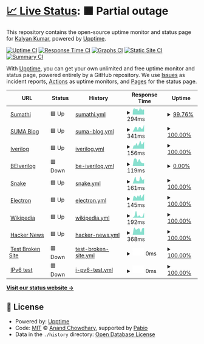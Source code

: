 # [📈 Live Status](https://pkalyankumar1010.github.io/uptime): <!--live status--> **🟧 Partial outage**

This repository contains the open-source uptime monitor and status page for [Kalyan Kumar](https://pkalyankumar1010.github.io/uptime), powered by [Upptime](https://github.com/upptime/upptime).

[![Uptime CI](https://github.com/pkalyankumar1010/uptime/workflows/Uptime%20CI/badge.svg)](https://github.com/pkalyankumar1010/uptime/actions?query=workflow%3A%22Uptime+CI%22)
[![Response Time CI](https://github.com/pkalyankumar1010/uptime/workflows/Response%20Time%20CI/badge.svg)](https://github.com/pkalyankumar1010/uptime/actions?query=workflow%3A%22Response+Time+CI%22)
[![Graphs CI](https://github.com/pkalyankumar1010/uptime/workflows/Graphs%20CI/badge.svg)](https://github.com/pkalyankumar1010/uptime/actions?query=workflow%3A%22Graphs+CI%22)
[![Static Site CI](https://github.com/pkalyankumar1010/uptime/workflows/Static%20Site%20CI/badge.svg)](https://github.com/pkalyankumar1010/uptime/actions?query=workflow%3A%22Static+Site+CI%22)
[![Summary CI](https://github.com/pkalyankumar1010/uptime/workflows/Summary%20CI/badge.svg)](https://github.com/pkalyankumar1010/uptime/actions?query=workflow%3A%22Summary+CI%22)

With [Upptime](https://upptime.js.org), you can get your own unlimited and free uptime monitor and status page, powered entirely by a GitHub repository. We use [Issues](https://github.com/pkalyankumar1010/uptime/issues) as incident reports, [Actions](https://github.com/pkalyankumar1010/uptime/actions) as uptime monitors, and [Pages](https://pkalyankumar1010.github.io/uptime) for the status page.

<!--start: status pages-->
<!-- This summary is generated by Upptime (https://github.com/upptime/upptime) -->
<!-- Do not edit this manually, your changes will be overwritten -->
<!-- prettier-ignore -->
| URL | Status | History | Response Time | Uptime |
| --- | ------ | ------- | ------------- | ------ |
| <img alt="" src="https://icons.duckduckgo.com/ip3/sumathi.dev.ico" height="13"> [Sumathi](https://sumathi.dev) | 🟩 Up | [sumathi.yml](https://github.com/pkalyankumar1010/uptime/commits/HEAD/history/sumathi.yml) | <details><summary><img alt="Response time graph" src="./graphs/sumathi/response-time-week.png" height="20"> 294ms</summary><br><a href="https://pkalyankumar1010.github.io/uptime/history/sumathi"><img alt="Response time 362" src="https://img.shields.io/endpoint?url=https%3A%2F%2Fraw.githubusercontent.com%2Fpkalyankumar1010%2Fuptime%2FHEAD%2Fapi%2Fsumathi%2Fresponse-time.json"></a><br><a href="https://pkalyankumar1010.github.io/uptime/history/sumathi"><img alt="24-hour response time 290" src="https://img.shields.io/endpoint?url=https%3A%2F%2Fraw.githubusercontent.com%2Fpkalyankumar1010%2Fuptime%2FHEAD%2Fapi%2Fsumathi%2Fresponse-time-day.json"></a><br><a href="https://pkalyankumar1010.github.io/uptime/history/sumathi"><img alt="7-day response time 294" src="https://img.shields.io/endpoint?url=https%3A%2F%2Fraw.githubusercontent.com%2Fpkalyankumar1010%2Fuptime%2FHEAD%2Fapi%2Fsumathi%2Fresponse-time-week.json"></a><br><a href="https://pkalyankumar1010.github.io/uptime/history/sumathi"><img alt="30-day response time 482" src="https://img.shields.io/endpoint?url=https%3A%2F%2Fraw.githubusercontent.com%2Fpkalyankumar1010%2Fuptime%2FHEAD%2Fapi%2Fsumathi%2Fresponse-time-month.json"></a><br><a href="https://pkalyankumar1010.github.io/uptime/history/sumathi"><img alt="1-year response time 362" src="https://img.shields.io/endpoint?url=https%3A%2F%2Fraw.githubusercontent.com%2Fpkalyankumar1010%2Fuptime%2FHEAD%2Fapi%2Fsumathi%2Fresponse-time-year.json"></a></details> | <details><summary><a href="https://pkalyankumar1010.github.io/uptime/history/sumathi">99.76%</a></summary><a href="https://pkalyankumar1010.github.io/uptime/history/sumathi"><img alt="All-time uptime 99.50%" src="https://img.shields.io/endpoint?url=https%3A%2F%2Fraw.githubusercontent.com%2Fpkalyankumar1010%2Fuptime%2FHEAD%2Fapi%2Fsumathi%2Fuptime.json"></a><br><a href="https://pkalyankumar1010.github.io/uptime/history/sumathi"><img alt="24-hour uptime 99.43%" src="https://img.shields.io/endpoint?url=https%3A%2F%2Fraw.githubusercontent.com%2Fpkalyankumar1010%2Fuptime%2FHEAD%2Fapi%2Fsumathi%2Fuptime-day.json"></a><br><a href="https://pkalyankumar1010.github.io/uptime/history/sumathi"><img alt="7-day uptime 99.76%" src="https://img.shields.io/endpoint?url=https%3A%2F%2Fraw.githubusercontent.com%2Fpkalyankumar1010%2Fuptime%2FHEAD%2Fapi%2Fsumathi%2Fuptime-week.json"></a><br><a href="https://pkalyankumar1010.github.io/uptime/history/sumathi"><img alt="30-day uptime 99.77%" src="https://img.shields.io/endpoint?url=https%3A%2F%2Fraw.githubusercontent.com%2Fpkalyankumar1010%2Fuptime%2FHEAD%2Fapi%2Fsumathi%2Fuptime-month.json"></a><br><a href="https://pkalyankumar1010.github.io/uptime/history/sumathi"><img alt="1-year uptime 97.47%" src="https://img.shields.io/endpoint?url=https%3A%2F%2Fraw.githubusercontent.com%2Fpkalyankumar1010%2Fuptime%2FHEAD%2Fapi%2Fsumathi%2Fuptime-year.json"></a></details>
| <img alt="" src="https://icons.duckduckgo.com/ip3/blog.sumathi.dev.ico" height="13"> [SUMA Blog](https://blog.sumathi.dev) | 🟩 Up | [suma-blog.yml](https://github.com/pkalyankumar1010/uptime/commits/HEAD/history/suma-blog.yml) | <details><summary><img alt="Response time graph" src="./graphs/suma-blog/response-time-week.png" height="20"> 341ms</summary><br><a href="https://pkalyankumar1010.github.io/uptime/history/suma-blog"><img alt="Response time 627" src="https://img.shields.io/endpoint?url=https%3A%2F%2Fraw.githubusercontent.com%2Fpkalyankumar1010%2Fuptime%2FHEAD%2Fapi%2Fsuma-blog%2Fresponse-time.json"></a><br><a href="https://pkalyankumar1010.github.io/uptime/history/suma-blog"><img alt="24-hour response time 616" src="https://img.shields.io/endpoint?url=https%3A%2F%2Fraw.githubusercontent.com%2Fpkalyankumar1010%2Fuptime%2FHEAD%2Fapi%2Fsuma-blog%2Fresponse-time-day.json"></a><br><a href="https://pkalyankumar1010.github.io/uptime/history/suma-blog"><img alt="7-day response time 341" src="https://img.shields.io/endpoint?url=https%3A%2F%2Fraw.githubusercontent.com%2Fpkalyankumar1010%2Fuptime%2FHEAD%2Fapi%2Fsuma-blog%2Fresponse-time-week.json"></a><br><a href="https://pkalyankumar1010.github.io/uptime/history/suma-blog"><img alt="30-day response time 812" src="https://img.shields.io/endpoint?url=https%3A%2F%2Fraw.githubusercontent.com%2Fpkalyankumar1010%2Fuptime%2FHEAD%2Fapi%2Fsuma-blog%2Fresponse-time-month.json"></a><br><a href="https://pkalyankumar1010.github.io/uptime/history/suma-blog"><img alt="1-year response time 627" src="https://img.shields.io/endpoint?url=https%3A%2F%2Fraw.githubusercontent.com%2Fpkalyankumar1010%2Fuptime%2FHEAD%2Fapi%2Fsuma-blog%2Fresponse-time-year.json"></a></details> | <details><summary><a href="https://pkalyankumar1010.github.io/uptime/history/suma-blog">100.00%</a></summary><a href="https://pkalyankumar1010.github.io/uptime/history/suma-blog"><img alt="All-time uptime 99.95%" src="https://img.shields.io/endpoint?url=https%3A%2F%2Fraw.githubusercontent.com%2Fpkalyankumar1010%2Fuptime%2FHEAD%2Fapi%2Fsuma-blog%2Fuptime.json"></a><br><a href="https://pkalyankumar1010.github.io/uptime/history/suma-blog"><img alt="24-hour uptime 100.00%" src="https://img.shields.io/endpoint?url=https%3A%2F%2Fraw.githubusercontent.com%2Fpkalyankumar1010%2Fuptime%2FHEAD%2Fapi%2Fsuma-blog%2Fuptime-day.json"></a><br><a href="https://pkalyankumar1010.github.io/uptime/history/suma-blog"><img alt="7-day uptime 100.00%" src="https://img.shields.io/endpoint?url=https%3A%2F%2Fraw.githubusercontent.com%2Fpkalyankumar1010%2Fuptime%2FHEAD%2Fapi%2Fsuma-blog%2Fuptime-week.json"></a><br><a href="https://pkalyankumar1010.github.io/uptime/history/suma-blog"><img alt="30-day uptime 100.00%" src="https://img.shields.io/endpoint?url=https%3A%2F%2Fraw.githubusercontent.com%2Fpkalyankumar1010%2Fuptime%2FHEAD%2Fapi%2Fsuma-blog%2Fuptime-month.json"></a><br><a href="https://pkalyankumar1010.github.io/uptime/history/suma-blog"><img alt="1-year uptime 99.95%" src="https://img.shields.io/endpoint?url=https%3A%2F%2Fraw.githubusercontent.com%2Fpkalyankumar1010%2Fuptime%2FHEAD%2Fapi%2Fsuma-blog%2Fuptime-year.json"></a></details>
| <img alt="" src="https://icons.duckduckgo.com/ip3/iverilog.sumathi.dev.ico" height="13"> [Iverilog](https://iverilog.sumathi.dev) | 🟩 Up | [iverilog.yml](https://github.com/pkalyankumar1010/uptime/commits/HEAD/history/iverilog.yml) | <details><summary><img alt="Response time graph" src="./graphs/iverilog/response-time-week.png" height="20"> 156ms</summary><br><a href="https://pkalyankumar1010.github.io/uptime/history/iverilog"><img alt="Response time 185" src="https://img.shields.io/endpoint?url=https%3A%2F%2Fraw.githubusercontent.com%2Fpkalyankumar1010%2Fuptime%2FHEAD%2Fapi%2Fiverilog%2Fresponse-time.json"></a><br><a href="https://pkalyankumar1010.github.io/uptime/history/iverilog"><img alt="24-hour response time 233" src="https://img.shields.io/endpoint?url=https%3A%2F%2Fraw.githubusercontent.com%2Fpkalyankumar1010%2Fuptime%2FHEAD%2Fapi%2Fiverilog%2Fresponse-time-day.json"></a><br><a href="https://pkalyankumar1010.github.io/uptime/history/iverilog"><img alt="7-day response time 156" src="https://img.shields.io/endpoint?url=https%3A%2F%2Fraw.githubusercontent.com%2Fpkalyankumar1010%2Fuptime%2FHEAD%2Fapi%2Fiverilog%2Fresponse-time-week.json"></a><br><a href="https://pkalyankumar1010.github.io/uptime/history/iverilog"><img alt="30-day response time 195" src="https://img.shields.io/endpoint?url=https%3A%2F%2Fraw.githubusercontent.com%2Fpkalyankumar1010%2Fuptime%2FHEAD%2Fapi%2Fiverilog%2Fresponse-time-month.json"></a><br><a href="https://pkalyankumar1010.github.io/uptime/history/iverilog"><img alt="1-year response time 185" src="https://img.shields.io/endpoint?url=https%3A%2F%2Fraw.githubusercontent.com%2Fpkalyankumar1010%2Fuptime%2FHEAD%2Fapi%2Fiverilog%2Fresponse-time-year.json"></a></details> | <details><summary><a href="https://pkalyankumar1010.github.io/uptime/history/iverilog">100.00%</a></summary><a href="https://pkalyankumar1010.github.io/uptime/history/iverilog"><img alt="All-time uptime 99.97%" src="https://img.shields.io/endpoint?url=https%3A%2F%2Fraw.githubusercontent.com%2Fpkalyankumar1010%2Fuptime%2FHEAD%2Fapi%2Fiverilog%2Fuptime.json"></a><br><a href="https://pkalyankumar1010.github.io/uptime/history/iverilog"><img alt="24-hour uptime 100.00%" src="https://img.shields.io/endpoint?url=https%3A%2F%2Fraw.githubusercontent.com%2Fpkalyankumar1010%2Fuptime%2FHEAD%2Fapi%2Fiverilog%2Fuptime-day.json"></a><br><a href="https://pkalyankumar1010.github.io/uptime/history/iverilog"><img alt="7-day uptime 100.00%" src="https://img.shields.io/endpoint?url=https%3A%2F%2Fraw.githubusercontent.com%2Fpkalyankumar1010%2Fuptime%2FHEAD%2Fapi%2Fiverilog%2Fuptime-week.json"></a><br><a href="https://pkalyankumar1010.github.io/uptime/history/iverilog"><img alt="30-day uptime 100.00%" src="https://img.shields.io/endpoint?url=https%3A%2F%2Fraw.githubusercontent.com%2Fpkalyankumar1010%2Fuptime%2FHEAD%2Fapi%2Fiverilog%2Fuptime-month.json"></a><br><a href="https://pkalyankumar1010.github.io/uptime/history/iverilog"><img alt="1-year uptime 99.97%" src="https://img.shields.io/endpoint?url=https%3A%2F%2Fraw.githubusercontent.com%2Fpkalyankumar1010%2Fuptime%2FHEAD%2Fapi%2Fiverilog%2Fuptime-year.json"></a></details>
| <img alt="" src="https://icons.duckduckgo.com/ip3/locbeiverilog.sumathi.dev.ico" height="13"> [BEIverilog](https://locbeiverilog.sumathi.dev/api/swagger/) | 🟥 Down | [be-iverilog.yml](https://github.com/pkalyankumar1010/uptime/commits/HEAD/history/be-iverilog.yml) | <details><summary><img alt="Response time graph" src="./graphs/be-iverilog/response-time-week.png" height="20"> 119ms</summary><br><a href="https://pkalyankumar1010.github.io/uptime/history/be-iverilog"><img alt="Response time 396" src="https://img.shields.io/endpoint?url=https%3A%2F%2Fraw.githubusercontent.com%2Fpkalyankumar1010%2Fuptime%2FHEAD%2Fapi%2Fbe-iverilog%2Fresponse-time.json"></a><br><a href="https://pkalyankumar1010.github.io/uptime/history/be-iverilog"><img alt="24-hour response time 67" src="https://img.shields.io/endpoint?url=https%3A%2F%2Fraw.githubusercontent.com%2Fpkalyankumar1010%2Fuptime%2FHEAD%2Fapi%2Fbe-iverilog%2Fresponse-time-day.json"></a><br><a href="https://pkalyankumar1010.github.io/uptime/history/be-iverilog"><img alt="7-day response time 119" src="https://img.shields.io/endpoint?url=https%3A%2F%2Fraw.githubusercontent.com%2Fpkalyankumar1010%2Fuptime%2FHEAD%2Fapi%2Fbe-iverilog%2Fresponse-time-week.json"></a><br><a href="https://pkalyankumar1010.github.io/uptime/history/be-iverilog"><img alt="30-day response time 169" src="https://img.shields.io/endpoint?url=https%3A%2F%2Fraw.githubusercontent.com%2Fpkalyankumar1010%2Fuptime%2FHEAD%2Fapi%2Fbe-iverilog%2Fresponse-time-month.json"></a><br><a href="https://pkalyankumar1010.github.io/uptime/history/be-iverilog"><img alt="1-year response time 396" src="https://img.shields.io/endpoint?url=https%3A%2F%2Fraw.githubusercontent.com%2Fpkalyankumar1010%2Fuptime%2FHEAD%2Fapi%2Fbe-iverilog%2Fresponse-time-year.json"></a></details> | <details><summary><a href="https://pkalyankumar1010.github.io/uptime/history/be-iverilog">0.00%</a></summary><a href="https://pkalyankumar1010.github.io/uptime/history/be-iverilog"><img alt="All-time uptime 2.13%" src="https://img.shields.io/endpoint?url=https%3A%2F%2Fraw.githubusercontent.com%2Fpkalyankumar1010%2Fuptime%2FHEAD%2Fapi%2Fbe-iverilog%2Fuptime.json"></a><br><a href="https://pkalyankumar1010.github.io/uptime/history/be-iverilog"><img alt="24-hour uptime 0.00%" src="https://img.shields.io/endpoint?url=https%3A%2F%2Fraw.githubusercontent.com%2Fpkalyankumar1010%2Fuptime%2FHEAD%2Fapi%2Fbe-iverilog%2Fuptime-day.json"></a><br><a href="https://pkalyankumar1010.github.io/uptime/history/be-iverilog"><img alt="7-day uptime 0.00%" src="https://img.shields.io/endpoint?url=https%3A%2F%2Fraw.githubusercontent.com%2Fpkalyankumar1010%2Fuptime%2FHEAD%2Fapi%2Fbe-iverilog%2Fuptime-week.json"></a><br><a href="https://pkalyankumar1010.github.io/uptime/history/be-iverilog"><img alt="30-day uptime 0.00%" src="https://img.shields.io/endpoint?url=https%3A%2F%2Fraw.githubusercontent.com%2Fpkalyankumar1010%2Fuptime%2FHEAD%2Fapi%2Fbe-iverilog%2Fuptime-month.json"></a><br><a href="https://pkalyankumar1010.github.io/uptime/history/be-iverilog"><img alt="1-year uptime 2.13%" src="https://img.shields.io/endpoint?url=https%3A%2F%2Fraw.githubusercontent.com%2Fpkalyankumar1010%2Fuptime%2FHEAD%2Fapi%2Fbe-iverilog%2Fuptime-year.json"></a></details>
| <img alt="" src="https://icons.duckduckgo.com/ip3/snake.sumathi.dev.ico" height="13"> [Snake](https://snake.sumathi.dev) | 🟩 Up | [snake.yml](https://github.com/pkalyankumar1010/uptime/commits/HEAD/history/snake.yml) | <details><summary><img alt="Response time graph" src="./graphs/snake/response-time-week.png" height="20"> 161ms</summary><br><a href="https://pkalyankumar1010.github.io/uptime/history/snake"><img alt="Response time 172" src="https://img.shields.io/endpoint?url=https%3A%2F%2Fraw.githubusercontent.com%2Fpkalyankumar1010%2Fuptime%2FHEAD%2Fapi%2Fsnake%2Fresponse-time.json"></a><br><a href="https://pkalyankumar1010.github.io/uptime/history/snake"><img alt="24-hour response time 186" src="https://img.shields.io/endpoint?url=https%3A%2F%2Fraw.githubusercontent.com%2Fpkalyankumar1010%2Fuptime%2FHEAD%2Fapi%2Fsnake%2Fresponse-time-day.json"></a><br><a href="https://pkalyankumar1010.github.io/uptime/history/snake"><img alt="7-day response time 161" src="https://img.shields.io/endpoint?url=https%3A%2F%2Fraw.githubusercontent.com%2Fpkalyankumar1010%2Fuptime%2FHEAD%2Fapi%2Fsnake%2Fresponse-time-week.json"></a><br><a href="https://pkalyankumar1010.github.io/uptime/history/snake"><img alt="30-day response time 196" src="https://img.shields.io/endpoint?url=https%3A%2F%2Fraw.githubusercontent.com%2Fpkalyankumar1010%2Fuptime%2FHEAD%2Fapi%2Fsnake%2Fresponse-time-month.json"></a><br><a href="https://pkalyankumar1010.github.io/uptime/history/snake"><img alt="1-year response time 172" src="https://img.shields.io/endpoint?url=https%3A%2F%2Fraw.githubusercontent.com%2Fpkalyankumar1010%2Fuptime%2FHEAD%2Fapi%2Fsnake%2Fresponse-time-year.json"></a></details> | <details><summary><a href="https://pkalyankumar1010.github.io/uptime/history/snake">100.00%</a></summary><a href="https://pkalyankumar1010.github.io/uptime/history/snake"><img alt="All-time uptime 99.97%" src="https://img.shields.io/endpoint?url=https%3A%2F%2Fraw.githubusercontent.com%2Fpkalyankumar1010%2Fuptime%2FHEAD%2Fapi%2Fsnake%2Fuptime.json"></a><br><a href="https://pkalyankumar1010.github.io/uptime/history/snake"><img alt="24-hour uptime 100.00%" src="https://img.shields.io/endpoint?url=https%3A%2F%2Fraw.githubusercontent.com%2Fpkalyankumar1010%2Fuptime%2FHEAD%2Fapi%2Fsnake%2Fuptime-day.json"></a><br><a href="https://pkalyankumar1010.github.io/uptime/history/snake"><img alt="7-day uptime 100.00%" src="https://img.shields.io/endpoint?url=https%3A%2F%2Fraw.githubusercontent.com%2Fpkalyankumar1010%2Fuptime%2FHEAD%2Fapi%2Fsnake%2Fuptime-week.json"></a><br><a href="https://pkalyankumar1010.github.io/uptime/history/snake"><img alt="30-day uptime 100.00%" src="https://img.shields.io/endpoint?url=https%3A%2F%2Fraw.githubusercontent.com%2Fpkalyankumar1010%2Fuptime%2FHEAD%2Fapi%2Fsnake%2Fuptime-month.json"></a><br><a href="https://pkalyankumar1010.github.io/uptime/history/snake"><img alt="1-year uptime 99.97%" src="https://img.shields.io/endpoint?url=https%3A%2F%2Fraw.githubusercontent.com%2Fpkalyankumar1010%2Fuptime%2FHEAD%2Fapi%2Fsnake%2Fuptime-year.json"></a></details>
| <img alt="" src="https://icons.duckduckgo.com/ip3/vite.sumathi.dev.ico" height="13"> [Electron](https://vite.sumathi.dev) | 🟩 Up | [electron.yml](https://github.com/pkalyankumar1010/uptime/commits/HEAD/history/electron.yml) | <details><summary><img alt="Response time graph" src="./graphs/electron/response-time-week.png" height="20"> 145ms</summary><br><a href="https://pkalyankumar1010.github.io/uptime/history/electron"><img alt="Response time 182" src="https://img.shields.io/endpoint?url=https%3A%2F%2Fraw.githubusercontent.com%2Fpkalyankumar1010%2Fuptime%2FHEAD%2Fapi%2Felectron%2Fresponse-time.json"></a><br><a href="https://pkalyankumar1010.github.io/uptime/history/electron"><img alt="24-hour response time 214" src="https://img.shields.io/endpoint?url=https%3A%2F%2Fraw.githubusercontent.com%2Fpkalyankumar1010%2Fuptime%2FHEAD%2Fapi%2Felectron%2Fresponse-time-day.json"></a><br><a href="https://pkalyankumar1010.github.io/uptime/history/electron"><img alt="7-day response time 145" src="https://img.shields.io/endpoint?url=https%3A%2F%2Fraw.githubusercontent.com%2Fpkalyankumar1010%2Fuptime%2FHEAD%2Fapi%2Felectron%2Fresponse-time-week.json"></a><br><a href="https://pkalyankumar1010.github.io/uptime/history/electron"><img alt="30-day response time 186" src="https://img.shields.io/endpoint?url=https%3A%2F%2Fraw.githubusercontent.com%2Fpkalyankumar1010%2Fuptime%2FHEAD%2Fapi%2Felectron%2Fresponse-time-month.json"></a><br><a href="https://pkalyankumar1010.github.io/uptime/history/electron"><img alt="1-year response time 182" src="https://img.shields.io/endpoint?url=https%3A%2F%2Fraw.githubusercontent.com%2Fpkalyankumar1010%2Fuptime%2FHEAD%2Fapi%2Felectron%2Fresponse-time-year.json"></a></details> | <details><summary><a href="https://pkalyankumar1010.github.io/uptime/history/electron">100.00%</a></summary><a href="https://pkalyankumar1010.github.io/uptime/history/electron"><img alt="All-time uptime 99.97%" src="https://img.shields.io/endpoint?url=https%3A%2F%2Fraw.githubusercontent.com%2Fpkalyankumar1010%2Fuptime%2FHEAD%2Fapi%2Felectron%2Fuptime.json"></a><br><a href="https://pkalyankumar1010.github.io/uptime/history/electron"><img alt="24-hour uptime 100.00%" src="https://img.shields.io/endpoint?url=https%3A%2F%2Fraw.githubusercontent.com%2Fpkalyankumar1010%2Fuptime%2FHEAD%2Fapi%2Felectron%2Fuptime-day.json"></a><br><a href="https://pkalyankumar1010.github.io/uptime/history/electron"><img alt="7-day uptime 100.00%" src="https://img.shields.io/endpoint?url=https%3A%2F%2Fraw.githubusercontent.com%2Fpkalyankumar1010%2Fuptime%2FHEAD%2Fapi%2Felectron%2Fuptime-week.json"></a><br><a href="https://pkalyankumar1010.github.io/uptime/history/electron"><img alt="30-day uptime 100.00%" src="https://img.shields.io/endpoint?url=https%3A%2F%2Fraw.githubusercontent.com%2Fpkalyankumar1010%2Fuptime%2FHEAD%2Fapi%2Felectron%2Fuptime-month.json"></a><br><a href="https://pkalyankumar1010.github.io/uptime/history/electron"><img alt="1-year uptime 99.97%" src="https://img.shields.io/endpoint?url=https%3A%2F%2Fraw.githubusercontent.com%2Fpkalyankumar1010%2Fuptime%2FHEAD%2Fapi%2Felectron%2Fuptime-year.json"></a></details>
| <img alt="" src="https://icons.duckduckgo.com/ip3/en.wikipedia.org.ico" height="13"> [Wikipedia](https://en.wikipedia.org) | 🟩 Up | [wikipedia.yml](https://github.com/pkalyankumar1010/uptime/commits/HEAD/history/wikipedia.yml) | <details><summary><img alt="Response time graph" src="./graphs/wikipedia/response-time-week.png" height="20"> 192ms</summary><br><a href="https://pkalyankumar1010.github.io/uptime/history/wikipedia"><img alt="Response time 181" src="https://img.shields.io/endpoint?url=https%3A%2F%2Fraw.githubusercontent.com%2Fpkalyankumar1010%2Fuptime%2FHEAD%2Fapi%2Fwikipedia%2Fresponse-time.json"></a><br><a href="https://pkalyankumar1010.github.io/uptime/history/wikipedia"><img alt="24-hour response time 380" src="https://img.shields.io/endpoint?url=https%3A%2F%2Fraw.githubusercontent.com%2Fpkalyankumar1010%2Fuptime%2FHEAD%2Fapi%2Fwikipedia%2Fresponse-time-day.json"></a><br><a href="https://pkalyankumar1010.github.io/uptime/history/wikipedia"><img alt="7-day response time 192" src="https://img.shields.io/endpoint?url=https%3A%2F%2Fraw.githubusercontent.com%2Fpkalyankumar1010%2Fuptime%2FHEAD%2Fapi%2Fwikipedia%2Fresponse-time-week.json"></a><br><a href="https://pkalyankumar1010.github.io/uptime/history/wikipedia"><img alt="30-day response time 214" src="https://img.shields.io/endpoint?url=https%3A%2F%2Fraw.githubusercontent.com%2Fpkalyankumar1010%2Fuptime%2FHEAD%2Fapi%2Fwikipedia%2Fresponse-time-month.json"></a><br><a href="https://pkalyankumar1010.github.io/uptime/history/wikipedia"><img alt="1-year response time 181" src="https://img.shields.io/endpoint?url=https%3A%2F%2Fraw.githubusercontent.com%2Fpkalyankumar1010%2Fuptime%2FHEAD%2Fapi%2Fwikipedia%2Fresponse-time-year.json"></a></details> | <details><summary><a href="https://pkalyankumar1010.github.io/uptime/history/wikipedia">100.00%</a></summary><a href="https://pkalyankumar1010.github.io/uptime/history/wikipedia"><img alt="All-time uptime 100.00%" src="https://img.shields.io/endpoint?url=https%3A%2F%2Fraw.githubusercontent.com%2Fpkalyankumar1010%2Fuptime%2FHEAD%2Fapi%2Fwikipedia%2Fuptime.json"></a><br><a href="https://pkalyankumar1010.github.io/uptime/history/wikipedia"><img alt="24-hour uptime 100.00%" src="https://img.shields.io/endpoint?url=https%3A%2F%2Fraw.githubusercontent.com%2Fpkalyankumar1010%2Fuptime%2FHEAD%2Fapi%2Fwikipedia%2Fuptime-day.json"></a><br><a href="https://pkalyankumar1010.github.io/uptime/history/wikipedia"><img alt="7-day uptime 100.00%" src="https://img.shields.io/endpoint?url=https%3A%2F%2Fraw.githubusercontent.com%2Fpkalyankumar1010%2Fuptime%2FHEAD%2Fapi%2Fwikipedia%2Fuptime-week.json"></a><br><a href="https://pkalyankumar1010.github.io/uptime/history/wikipedia"><img alt="30-day uptime 100.00%" src="https://img.shields.io/endpoint?url=https%3A%2F%2Fraw.githubusercontent.com%2Fpkalyankumar1010%2Fuptime%2FHEAD%2Fapi%2Fwikipedia%2Fuptime-month.json"></a><br><a href="https://pkalyankumar1010.github.io/uptime/history/wikipedia"><img alt="1-year uptime 100.00%" src="https://img.shields.io/endpoint?url=https%3A%2F%2Fraw.githubusercontent.com%2Fpkalyankumar1010%2Fuptime%2FHEAD%2Fapi%2Fwikipedia%2Fuptime-year.json"></a></details>
| <img alt="" src="https://icons.duckduckgo.com/ip3/news.ycombinator.com.ico" height="13"> [Hacker News](https://news.ycombinator.com) | 🟩 Up | [hacker-news.yml](https://github.com/pkalyankumar1010/uptime/commits/HEAD/history/hacker-news.yml) | <details><summary><img alt="Response time graph" src="./graphs/hacker-news/response-time-week.png" height="20"> 368ms</summary><br><a href="https://pkalyankumar1010.github.io/uptime/history/hacker-news"><img alt="Response time 325" src="https://img.shields.io/endpoint?url=https%3A%2F%2Fraw.githubusercontent.com%2Fpkalyankumar1010%2Fuptime%2FHEAD%2Fapi%2Fhacker-news%2Fresponse-time.json"></a><br><a href="https://pkalyankumar1010.github.io/uptime/history/hacker-news"><img alt="24-hour response time 428" src="https://img.shields.io/endpoint?url=https%3A%2F%2Fraw.githubusercontent.com%2Fpkalyankumar1010%2Fuptime%2FHEAD%2Fapi%2Fhacker-news%2Fresponse-time-day.json"></a><br><a href="https://pkalyankumar1010.github.io/uptime/history/hacker-news"><img alt="7-day response time 368" src="https://img.shields.io/endpoint?url=https%3A%2F%2Fraw.githubusercontent.com%2Fpkalyankumar1010%2Fuptime%2FHEAD%2Fapi%2Fhacker-news%2Fresponse-time-week.json"></a><br><a href="https://pkalyankumar1010.github.io/uptime/history/hacker-news"><img alt="30-day response time 309" src="https://img.shields.io/endpoint?url=https%3A%2F%2Fraw.githubusercontent.com%2Fpkalyankumar1010%2Fuptime%2FHEAD%2Fapi%2Fhacker-news%2Fresponse-time-month.json"></a><br><a href="https://pkalyankumar1010.github.io/uptime/history/hacker-news"><img alt="1-year response time 325" src="https://img.shields.io/endpoint?url=https%3A%2F%2Fraw.githubusercontent.com%2Fpkalyankumar1010%2Fuptime%2FHEAD%2Fapi%2Fhacker-news%2Fresponse-time-year.json"></a></details> | <details><summary><a href="https://pkalyankumar1010.github.io/uptime/history/hacker-news">100.00%</a></summary><a href="https://pkalyankumar1010.github.io/uptime/history/hacker-news"><img alt="All-time uptime 100.00%" src="https://img.shields.io/endpoint?url=https%3A%2F%2Fraw.githubusercontent.com%2Fpkalyankumar1010%2Fuptime%2FHEAD%2Fapi%2Fhacker-news%2Fuptime.json"></a><br><a href="https://pkalyankumar1010.github.io/uptime/history/hacker-news"><img alt="24-hour uptime 100.00%" src="https://img.shields.io/endpoint?url=https%3A%2F%2Fraw.githubusercontent.com%2Fpkalyankumar1010%2Fuptime%2FHEAD%2Fapi%2Fhacker-news%2Fuptime-day.json"></a><br><a href="https://pkalyankumar1010.github.io/uptime/history/hacker-news"><img alt="7-day uptime 100.00%" src="https://img.shields.io/endpoint?url=https%3A%2F%2Fraw.githubusercontent.com%2Fpkalyankumar1010%2Fuptime%2FHEAD%2Fapi%2Fhacker-news%2Fuptime-week.json"></a><br><a href="https://pkalyankumar1010.github.io/uptime/history/hacker-news"><img alt="30-day uptime 100.00%" src="https://img.shields.io/endpoint?url=https%3A%2F%2Fraw.githubusercontent.com%2Fpkalyankumar1010%2Fuptime%2FHEAD%2Fapi%2Fhacker-news%2Fuptime-month.json"></a><br><a href="https://pkalyankumar1010.github.io/uptime/history/hacker-news"><img alt="1-year uptime 99.98%" src="https://img.shields.io/endpoint?url=https%3A%2F%2Fraw.githubusercontent.com%2Fpkalyankumar1010%2Fuptime%2FHEAD%2Fapi%2Fhacker-news%2Fuptime-year.json"></a></details>
| <img alt="" src="https://icons.duckduckgo.com/ip3/thissitedoesnotexist.koj.co.ico" height="13"> [Test Broken Site](https://thissitedoesnotexist.koj.co) | 🟥 Down | [test-broken-site.yml](https://github.com/pkalyankumar1010/uptime/commits/HEAD/history/test-broken-site.yml) | <details><summary><img alt="Response time graph" src="./graphs/test-broken-site/response-time-week.png" height="20"> 0ms</summary><br><a href="https://pkalyankumar1010.github.io/uptime/history/test-broken-site"><img alt="Response time 0" src="https://img.shields.io/endpoint?url=https%3A%2F%2Fraw.githubusercontent.com%2Fpkalyankumar1010%2Fuptime%2FHEAD%2Fapi%2Ftest-broken-site%2Fresponse-time.json"></a><br><a href="https://pkalyankumar1010.github.io/uptime/history/test-broken-site"><img alt="24-hour response time 0" src="https://img.shields.io/endpoint?url=https%3A%2F%2Fraw.githubusercontent.com%2Fpkalyankumar1010%2Fuptime%2FHEAD%2Fapi%2Ftest-broken-site%2Fresponse-time-day.json"></a><br><a href="https://pkalyankumar1010.github.io/uptime/history/test-broken-site"><img alt="7-day response time 0" src="https://img.shields.io/endpoint?url=https%3A%2F%2Fraw.githubusercontent.com%2Fpkalyankumar1010%2Fuptime%2FHEAD%2Fapi%2Ftest-broken-site%2Fresponse-time-week.json"></a><br><a href="https://pkalyankumar1010.github.io/uptime/history/test-broken-site"><img alt="30-day response time 0" src="https://img.shields.io/endpoint?url=https%3A%2F%2Fraw.githubusercontent.com%2Fpkalyankumar1010%2Fuptime%2FHEAD%2Fapi%2Ftest-broken-site%2Fresponse-time-month.json"></a><br><a href="https://pkalyankumar1010.github.io/uptime/history/test-broken-site"><img alt="1-year response time 0" src="https://img.shields.io/endpoint?url=https%3A%2F%2Fraw.githubusercontent.com%2Fpkalyankumar1010%2Fuptime%2FHEAD%2Fapi%2Ftest-broken-site%2Fresponse-time-year.json"></a></details> | <details><summary><a href="https://pkalyankumar1010.github.io/uptime/history/test-broken-site">100.00%</a></summary><a href="https://pkalyankumar1010.github.io/uptime/history/test-broken-site"><img alt="All-time uptime 100.00%" src="https://img.shields.io/endpoint?url=https%3A%2F%2Fraw.githubusercontent.com%2Fpkalyankumar1010%2Fuptime%2FHEAD%2Fapi%2Ftest-broken-site%2Fuptime.json"></a><br><a href="https://pkalyankumar1010.github.io/uptime/history/test-broken-site"><img alt="24-hour uptime 100.00%" src="https://img.shields.io/endpoint?url=https%3A%2F%2Fraw.githubusercontent.com%2Fpkalyankumar1010%2Fuptime%2FHEAD%2Fapi%2Ftest-broken-site%2Fuptime-day.json"></a><br><a href="https://pkalyankumar1010.github.io/uptime/history/test-broken-site"><img alt="7-day uptime 100.00%" src="https://img.shields.io/endpoint?url=https%3A%2F%2Fraw.githubusercontent.com%2Fpkalyankumar1010%2Fuptime%2FHEAD%2Fapi%2Ftest-broken-site%2Fuptime-week.json"></a><br><a href="https://pkalyankumar1010.github.io/uptime/history/test-broken-site"><img alt="30-day uptime 100.00%" src="https://img.shields.io/endpoint?url=https%3A%2F%2Fraw.githubusercontent.com%2Fpkalyankumar1010%2Fuptime%2FHEAD%2Fapi%2Ftest-broken-site%2Fuptime-month.json"></a><br><a href="https://pkalyankumar1010.github.io/uptime/history/test-broken-site"><img alt="1-year uptime 100.00%" src="https://img.shields.io/endpoint?url=https%3A%2F%2Fraw.githubusercontent.com%2Fpkalyankumar1010%2Fuptime%2FHEAD%2Fapi%2Ftest-broken-site%2Fuptime-year.json"></a></details>
| <img alt="" src="https://icons.duckduckgo.com/ip3/null.ico" height="13"> [IPv6 test](forwardemail.net) | 🟥 Down | [i-pv6-test.yml](https://github.com/pkalyankumar1010/uptime/commits/HEAD/history/i-pv6-test.yml) | <details><summary><img alt="Response time graph" src="./graphs/i-pv6-test/response-time-week.png" height="20"> 0ms</summary><br><a href="https://pkalyankumar1010.github.io/uptime/history/i-pv6-test"><img alt="Response time 0" src="https://img.shields.io/endpoint?url=https%3A%2F%2Fraw.githubusercontent.com%2Fpkalyankumar1010%2Fuptime%2FHEAD%2Fapi%2Fi-pv6-test%2Fresponse-time.json"></a><br><a href="https://pkalyankumar1010.github.io/uptime/history/i-pv6-test"><img alt="24-hour response time 0" src="https://img.shields.io/endpoint?url=https%3A%2F%2Fraw.githubusercontent.com%2Fpkalyankumar1010%2Fuptime%2FHEAD%2Fapi%2Fi-pv6-test%2Fresponse-time-day.json"></a><br><a href="https://pkalyankumar1010.github.io/uptime/history/i-pv6-test"><img alt="7-day response time 0" src="https://img.shields.io/endpoint?url=https%3A%2F%2Fraw.githubusercontent.com%2Fpkalyankumar1010%2Fuptime%2FHEAD%2Fapi%2Fi-pv6-test%2Fresponse-time-week.json"></a><br><a href="https://pkalyankumar1010.github.io/uptime/history/i-pv6-test"><img alt="30-day response time 0" src="https://img.shields.io/endpoint?url=https%3A%2F%2Fraw.githubusercontent.com%2Fpkalyankumar1010%2Fuptime%2FHEAD%2Fapi%2Fi-pv6-test%2Fresponse-time-month.json"></a><br><a href="https://pkalyankumar1010.github.io/uptime/history/i-pv6-test"><img alt="1-year response time 0" src="https://img.shields.io/endpoint?url=https%3A%2F%2Fraw.githubusercontent.com%2Fpkalyankumar1010%2Fuptime%2FHEAD%2Fapi%2Fi-pv6-test%2Fresponse-time-year.json"></a></details> | <details><summary><a href="https://pkalyankumar1010.github.io/uptime/history/i-pv6-test">100.00%</a></summary><a href="https://pkalyankumar1010.github.io/uptime/history/i-pv6-test"><img alt="All-time uptime 100.00%" src="https://img.shields.io/endpoint?url=https%3A%2F%2Fraw.githubusercontent.com%2Fpkalyankumar1010%2Fuptime%2FHEAD%2Fapi%2Fi-pv6-test%2Fuptime.json"></a><br><a href="https://pkalyankumar1010.github.io/uptime/history/i-pv6-test"><img alt="24-hour uptime 100.00%" src="https://img.shields.io/endpoint?url=https%3A%2F%2Fraw.githubusercontent.com%2Fpkalyankumar1010%2Fuptime%2FHEAD%2Fapi%2Fi-pv6-test%2Fuptime-day.json"></a><br><a href="https://pkalyankumar1010.github.io/uptime/history/i-pv6-test"><img alt="7-day uptime 100.00%" src="https://img.shields.io/endpoint?url=https%3A%2F%2Fraw.githubusercontent.com%2Fpkalyankumar1010%2Fuptime%2FHEAD%2Fapi%2Fi-pv6-test%2Fuptime-week.json"></a><br><a href="https://pkalyankumar1010.github.io/uptime/history/i-pv6-test"><img alt="30-day uptime 100.00%" src="https://img.shields.io/endpoint?url=https%3A%2F%2Fraw.githubusercontent.com%2Fpkalyankumar1010%2Fuptime%2FHEAD%2Fapi%2Fi-pv6-test%2Fuptime-month.json"></a><br><a href="https://pkalyankumar1010.github.io/uptime/history/i-pv6-test"><img alt="1-year uptime 100.00%" src="https://img.shields.io/endpoint?url=https%3A%2F%2Fraw.githubusercontent.com%2Fpkalyankumar1010%2Fuptime%2FHEAD%2Fapi%2Fi-pv6-test%2Fuptime-year.json"></a></details>

<!--end: status pages-->

[**Visit our status website →**](https://pkalyankumar1010.github.io/uptime)

## 📄 License

- Powered by: [Upptime](https://github.com/upptime/upptime)
- Code: [MIT](./LICENSE) © [Anand Chowdhary](https://anandchowdhary.com), supported by [Pabio](https://pabio.com)
- Data in the `./history` directory: [Open Database License](https://opendatacommons.org/licenses/odbl/1-0/)

